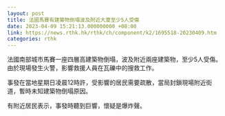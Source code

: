 ```yaml
---
layout: post
title: 法國馬賽有建築物倒塌波及附近大廈至少5人受傷
date: 2023-04-09 15:21:13.000000000 +08:00
link: https://news.rthk.hk/rthk/ch/component/k2/1695518-20230409.htm
categories: rthk
---
```


法國南部城市馬賽一座四層高建築物倒塌，波及附近兩座建築物，至少5人受傷。由於現場發生火警，影響救援人員在瓦礫中的搜救工作。

事發在當地星期日凌晨12時許，受影響的居民需要疏散，當局封鎖現場附近街道，暫時未知建築物倒塌原因。

有附近居民表示，事發時聽到巨響，懷疑是爆炸聲。
